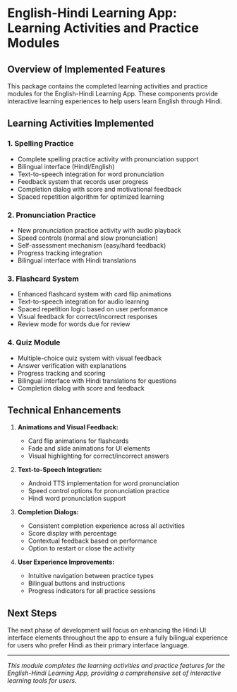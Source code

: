 # English-Hindi Learning App: Learning Activities and Practice Modules

## Overview of Implemented Features

This package contains the completed learning activities and practice modules for the English-Hindi Learning App. These components provide interactive learning experiences to help users learn English through Hindi.

## Learning Activities Implemented

### 1. Spelling Practice
- Complete spelling practice activity with pronunciation support
- Bilingual interface (Hindi/English) 
- Text-to-speech integration for word pronunciation
- Feedback system that records user progress
- Completion dialog with score and motivational feedback
- Spaced repetition algorithm for optimized learning

### 2. Pronunciation Practice
- New pronunciation practice activity with audio playback
- Speed controls (normal and slow pronunciation)
- Self-assessment mechanism (easy/hard feedback)
- Progress tracking integration
- Bilingual interface with Hindi translations

### 3. Flashcard System
- Enhanced flashcard system with card flip animations
- Text-to-speech integration for audio learning
- Spaced repetition logic based on user performance
- Visual feedback for correct/incorrect responses
- Review mode for words due for review

### 4. Quiz Module
- Multiple-choice quiz system with visual feedback
- Answer verification with explanations
- Progress tracking and scoring
- Bilingual interface with Hindi translations for questions
- Completion dialog with score and feedback

## Technical Enhancements

1. **Animations and Visual Feedback:**
   - Card flip animations for flashcards
   - Fade and slide animations for UI elements
   - Visual highlighting for correct/incorrect answers

2. **Text-to-Speech Integration:**
   - Android TTS implementation for word pronunciation
   - Speed control options for pronunciation practice
   - Hindi word pronunciation support

3. **Completion Dialogs:**
   - Consistent completion experience across all activities
   - Score display with percentage
   - Contextual feedback based on performance
   - Option to restart or close the activity

4. **User Experience Improvements:**
   - Intuitive navigation between practice types
   - Bilingual buttons and instructions
   - Progress indicators for all practice sessions

## Next Steps

The next phase of development will focus on enhancing the Hindi UI interface elements throughout the app to ensure a fully bilingual experience for users who prefer Hindi as their primary interface language.

---

*This module completes the learning activities and practice features for the English-Hindi Learning App, providing a comprehensive set of interactive learning tools for users.*